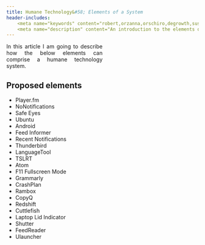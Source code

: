 ```yaml
---
title: Humane Technology&#58; Elements of a System
header-includes:
    <meta name="keywords" content="robert,orzanna,orschiro,degrowth,sustainable consumption,minimalism,postwachstum,linux,ubuntu,open-source" />
    <meta name="description" content="An introduction to the elements of a humane technology system." />
---
```


<div style="width: 50%; text-align: justify;">
In this article I am going to describe how the below elements can comprise a humane technology system.

## Proposed elements

- Player.fm
- NoNotifications
- Safe Eyes
- Ubuntu
- Android
- Feed Informer
- Recent Notifications
- Thunderbird
- LanguageTool
- TSLRT
- Atom
- F11 Fullscreen Mode
- Grammarly
- CrashPlan
- Rambox
- CopyQ
- Redshift
- Cuttlefish
- Laptop Lid Indicator
- Shutter
- FeedReader
- Ulauncher
</div>
